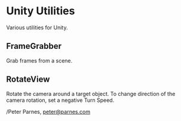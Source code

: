 # Unity Utilities
Various utilities for Unity. 

## FrameGrabber 
Grab frames from a scene. 

## RotateView 
Rotate the camera around a target object. 
To change direction of the camera rotation, set a negative Turn Speed. 

/Peter Parnes, peter@parnes.com 
